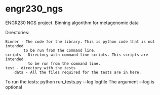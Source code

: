 engr230_ngs
===========

ENGR230 NGS project. Binning algorithm for metagenomic data

Directories:

    Binner - The code for the library. This is python code that is not intended
            to be run from the command line.
    scripts - Directory with command line scripts. This scripts are intended
              to be run from the command line.
    test - directory with the tests
        data - All the files required for the tests are in here.

To run the tests:
   python run_tests.py --log logfile
The argument --log is optional